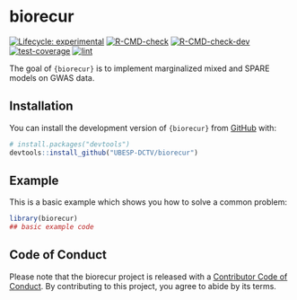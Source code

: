 
<!-- README.md is generated from README.Rmd. Please edit that file -->

# biorecur

<!-- badges: start -->

[![Lifecycle:
experimental](https://img.shields.io/badge/lifecycle-experimental-orange.svg)](https://lifecycle.r-lib.org/articles/stages.html#experimental)
[![R-CMD-check](https://github.com/UBESP-DCTV/biorecur/actions/workflows/R-CMD-check.yaml/badge.svg)](https://github.com/UBESP-DCTV/biorecur/actions/workflows/R-CMD-check.yaml)
[![R-CMD-check-dev](https://github.com/UBESP-DCTV/biorecur/actions/workflows/R-CMD-check-dev.yaml/badge.svg)](https://github.com/UBESP-DCTV/biorecur/actions/workflows/R-CMD-check-dev.yaml)
[![test-coverage](https://github.com/UBESP-DCTV/biorecur/actions/workflows/test-coverage.yaml/badge.svg)](https://github.com/UBESP-DCTV/biorecur/actions/workflows/test-coverage.yaml)
[![lint](https://github.com/UBESP-DCTV/biorecur/actions/workflows/lint.yaml/badge.svg)](https://github.com/UBESP-DCTV/biorecur/actions/workflows/lint.yaml)
<!-- badges: end -->

The goal of `{biorecur}` is to implement marginalized mixed and SPARE
models on GWAS data.

## Installation

You can install the development version of `{biorecur}` from
[GitHub](https://github.com/) with:

``` r
# install.packages("devtools")
devtools::install_github("UBESP-DCTV/biorecur")
```

## Example

This is a basic example which shows you how to solve a common problem:

``` r
library(biorecur)
## basic example code
```

## Code of Conduct

Please note that the biorecur project is released with a [Contributor
Code of
Conduct](https://contributor-covenant.org/version/2/1/CODE_OF_CONDUCT.html).
By contributing to this project, you agree to abide by its terms.
